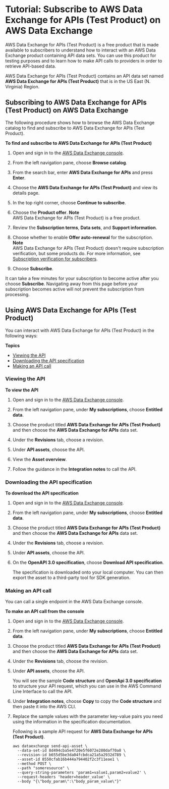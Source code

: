 # Tutorial: Subscribe to AWS Data Exchange for APIs \(Test Product\) on AWS Data Exchange<a name="subscriber-tutorial-api-product"></a>

AWS Data Exchange for APIs \(Test Product\) is a free product that is made available to subscribers to understand how to interact with an AWS Data Exchange product containing API data sets\. You can use this product for testing purposes and to learn how to make API calls to providers in order to retrieve API\-based data\.

AWS Data Exchange for APIs \(Test Product\) contains an API data set named **AWS Data Exchange for APIs \(Test Product\)** that is in the US East \(N\. Virginia\) Region\.

## Subscribing to AWS Data Exchange for APIs \(Test Product\) on AWS Data Exchange<a name="subscribe-to-API-test-product"></a>

The following procedure shows how to browse the AWS Data Exchange catalog to find and subscribe to AWS Data Exchange for APIs \(Test Product\)\.

**To find and subscribe to AWS Data Exchange for APIs \(Test Product\)**

1. Open and sign in to the [AWS Data Exchange console](https://console.aws.amazon.com/dataexchange)\.

1. From the left navigation pane, choose **Browse catalog**\.

1. From the search bar, enter **AWS Data Exchange for APIs** and press **Enter**\. 

1. Choose the **AWS Data Exchange for APIs \(Test Product\)** and view its details page\.

1. In the top right corner, choose **Continue to subscribe**\. 

1. Choose the **Product offer**\.
**Note**  
AWS Data Exchange for APIs \(Test Product\) is a free product\.

1. Review the **Subscription terms**, **Data sets**, and **Support information**\.

1. Choose whether to enable **Offer auto\-renewal** for the subscription\. 
**Note**  
AWS Data Exchange for APIs \(Test Product\) doesn't require subscription verification, but some products do\. For more information, see [Subscription verification for subscribers](subscription-verification-sub.md)\.

1. Choose **Subscribe**\.

It can take a few minutes for your subscription to become active after you choose **Subscribe**\. Navigating away from this page before your subscription becomes active will not prevent the subscription from processing\. 

## Using AWS Data Exchange for APIs \(Test Product\)<a name="tutorial-use-api-test-product"></a>

You can interact with AWS Data Exchange for APIs \(Test Product\) in the following ways:

**Topics**
+ [Viewing the API](#tutorial-view-api)
+ [Downloading the API specification](#tutorial-download-api-spec)
+ [Making an API call](#tutorial-make-api-call-console)

### Viewing the API<a name="tutorial-view-api"></a>

**To view the API**

1. Open and sign in to the [AWS Data Exchange console](https://console.aws.amazon.com/dataexchange)\.

1. From the left navigation pane, under **My subscriptions**, choose **Entitled data**\.

1. Choose the product titled ****AWS Data Exchange** for APIs \(Test Product\)** and then choose the **AWS Data Exchange for APIs** data set\.

1. Under the **Revisions** tab, choose a revision\.

1. Under **API assets**, choose the API\.

1. View the **Asset overview**\.

1. Follow the guidance in the **Integration notes** to call the API\.

### Downloading the API specification<a name="tutorial-download-api-spec"></a>

**To download the API specification**

1. Open and sign in to the [AWS Data Exchange console](https://console.aws.amazon.com/dataexchange)\.

1. From the left navigation pane, under **My subscriptions**, choose **Entitled data**\.

1. Choose the product titled ****AWS Data Exchange** for APIs \(Test Product\)** and then choose the **AWS Data Exchange for APIs** data set\.

1. Under the **Revisions** tab, choose a revision\.

1. Under **API assets**, choose the API\.

1. On the **OpenAPI 3\.0 specification**, choose **Download API specification**\.

   The specification is downloaded onto your local computer\. You can then export the asset to a third\-party tool for SDK generation\.

### Making an API call<a name="tutorial-make-api-call-console"></a>

You can call a single endpoint in the AWS Data Exchange console\.

**To make an API call from the console**

1. Open and sign in to the [AWS Data Exchange console](https://console.aws.amazon.com/dataexchange)\.

1. From the left navigation pane, under **My subscriptions**, choose **Entitled data**\.

1. Choose the product titled ****AWS Data Exchange** for APIs \(Test Product\)** and then choose the **AWS Data Exchange for APIs** data set\.

1. Under the **Revisions** tab, choose the revision\.

1. Under **API assets**, choose the API\.

   You will see the sample **Code structure** and **OpenApi 3\.0 specification** to structure your API request, which you can use in the AWS Command Line Interface to call the API\. 

1. Under **Integration notes**, choose **Copy** to copy the **Code structure** and then paste it into the AWS CLI\.

1. Replace the sample values with the parameter key\-value pairs you need using the information in the specification documentation\.

   Following is a sample API request for **AWS Data Exchange for APIs \(Test Product\)**\.

   ```
   aws dataexchange send-api-asset \
     --data-set-id 8d494cba5e4720e5f6072e280daf70a8 \
     --revision-id b655d5be3da04fcbdca21a5a2932d789 \
     --asset-id 8550cfab16b444a794402f2c3f11eae1 \
     --method POST \
     --path "someresource" \
     --query-string-parameters 'param1=value1,param2=value2' \
     --request-headers 'header=header_value' \
     --body "{\"body_param\":\"body_param_value\"}"
   ```